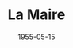 ---
title: "La Maire"
date: 1955-05-15
prenom: Prénom
nom: Nom
poste: Maire
description: 
telephone: 01 23 45 67 89
email: prenom.nom@votre-village.fr
---